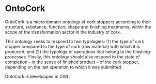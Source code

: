 # OntoCork
OntoCork is a micro domain-ontology of cork stoppers according to their structure, substance, function, shape and finishing treatments, within the scope of the transformation sector in the industry of cork. 

 This ontology seeks to respond to two typologies: 
(1) the type of cork stopper compared to the type of cork (raw material) with which it is produced; and
(2) the typology of operations that belong to the finishing processes.
Finally, this ontology should also respond to the state of completion – in the sense of finished product – of the cork stopper, depending on the last operation to which it was submitted.

OntoCork is developped in OWL.
